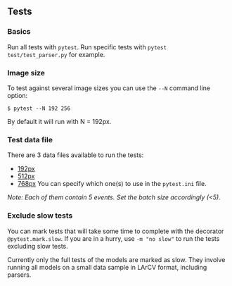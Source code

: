 ## Tests

### Basics
Run all tests with `pytest`.
Run specific tests with `pytest test/test_parser.py` for example.

### Image size
To test against several image sizes you can use the `--N` command line option:
```
$ pytest --N 192 256
```
By default it will run with N = 192px.

### Test data file
There are 3 data files available to run the tests:
* [192px](http://stanford.edu/~ldomine/small_192px.root)
* [512px](http://stanford.edu/~ldomine/small_512px.root)
* [768px](http://stanford.edu/~ldomine/small_768px.root)
You can specify which one(s) to use in the `pytest.ini` file.

*Note: Each of them contain 5 events. Set the batch size accordingly (<5).*

### Exclude slow tests
You can mark tests that will take some time to complete with the decorator
`@pytest.mark.slow`.
If you are in a hurry, use `-m "no slow"` to run the tests excluding slow tests.

Currently only the full tests of the models are marked as slow. They involve
running all models on a small data sample in LArCV format, including parsers.
